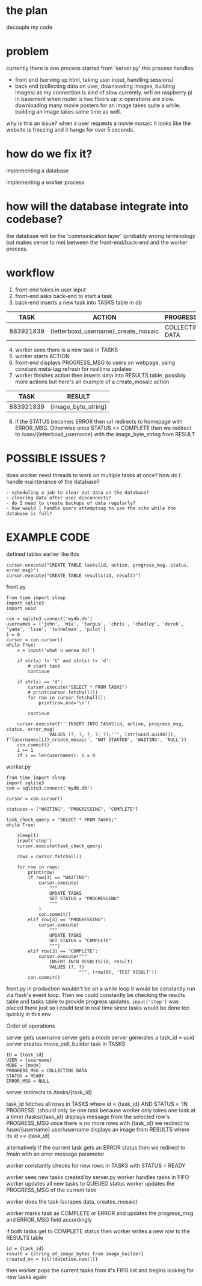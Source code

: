 
# the **plan**

decouple my code

# problem
currently there is one process  started from 'server.py'
this process handles:
- front end (serving up html, taking user input, handling sessions)
- back end (collecting data on user, downloading images, building images)
as my connection is kind of slow currently. wifi on raspberry pi in basement when router is two floors up :c operations are slow. downloading many movie posters for an image takes quite a while. building an image takes some time as well. 

why is this an issue?
when a user requests a movie mosaic it looks like the website is freezing and it hangs for over 5 seconds. 
# how do we fix it?
implementing a database

implementing a worker process

# how will the database integrate into codebase?
the database will be the 'communication layer' (probably wrong terminology but makes sense to me) between the front-end/back-end and the worker process.

# workflow
1. front-end takes in user input
2. front-end asks back-end to start a task
3. back-end inserts a new task into TASKS table in db 

| TASK      | ACTION                              | PROGRESS_MSG    | STATUS      | ERROR_MSG |
| --------- | ----------------------------------- | --------------- | ----------- | --------- |
| 883921839 | {letterboxd_username}_create_mosaic | COLLECTING DATA | IN PROGRESS | NULL      |
4. worker sees there is a new task in TASKS
5. worker starts ACTION
6. front-end displays PROGRESS_MSG to users on webpage. using constant meta-tag refresh for realtime updates
7. worker finishes action then inserts data into RESULTS table. possibly more actions but here's an example of a create_mosaic action

| TASK      | RESULT              |
| --------- | ------------------- |
| 883921839 | {image_byte_string} |
8. if the STATUS becomes ERROR then url redirects to homepage with ERROR_MSG. Otherwise once STATUS == COMPLETE then we redirect to /user/{letterboxd_username} with the image_byte_string from RESULT


# POSSIBLE ISSUES ?
does worker need threads to work on multiple tasks at once?
how do I handle maintenance of the database?

    - scheduling a job to clear out data on the database?
    - clearing data after user disconnects?
    - do I need to create backups of data regularly?
    - how would I handle users attempting to use the site while the database is full?


# EXAMPLE CODE
defined tables earlier like this
```
cursor.execute("CREATE TABLE tasks(id, action, progress_msg, status, error_msg)")
cursor.execute("CREATE TABLE results(id, result)")
```

front.py
```
from time import sleep
import sqlite3
import uuid

con = sqlite3.connect('mydb.db')
usernames = ['john', 'mia', 'targus', 'chris', 'chadley', 'derek', 'yama', 'lise', 'tunnelman', 'pilot']
i = 0
cursor = con.cursor()
while True:
    x = input('what u wanna do?')

    if str(x) != 't' and str(x) != 'd':
        # start task
        continue

    if str(x) == 'd':
        cursor.execute("SELECT * FROM TASKS")
        # print(cursor.fetchall())
        for row in cursor.fetchall():
            print(row,end='\n')

        continue

    cursor.execute(f'''INSERT INTO TASKS(id, action, progress_msg, status, error_msg)
                VALUES (?, ?, ?, ?, ?);''', (str(uuid.uuid4()), f'{usernames[i]}_create_mosaic', 'NOT STARTED', 'WAITING', 'NULL'))
    con.commit()
    i += 1
    if i == len(usernames): i = 0
```

worker.py
```
from time import sleep
import sqlite3
con = sqlite3.connect('mydb.db')

cursor = con.cursor()

statuses = ["WAITING", "PROGRESSING", "COMPLETE"]

task_check_query = "SELECT * FROM TASKS;"
while True:

    sleep(1)
    input('step')
    cursor.execute(task_check_query)

    rows = cursor.fetchall()

    for row in rows:
        print(row)
        if row[3] == "WAITING":
            cursor.execute(
                """
                UPDATE TASKS
                SET STATUS = "PROGRESSING"
                """
            )
            con.commit()
        elif row[3] == "PROGRESSING":
            cursor.execute(
                """
                UPDATE TASKS
                SET STATUS = "COMPLETE"
                """)
        elif row[3] == "COMPLETE":
            cursor.execute("""
                INSERT INTO RESULTS(id, result)
                VALUES (?, ?)
                           """, (row[0], 'TEST RESULT'))
        con.commit()

```

front.py in production wouldn't be on a while loop it would be constantly run via flask's event loop. 
Then we could constantly be checking the results table and tasks table to provide progress updates.
```input('step')``` was placed there just so i could test in real time since tasks would be done too quickly in this env


Order of operations

server gets username
server gets a mode
server generates a task_id = uuid
server creates movie_cell_builder task in TASKS
```
ID = {task_id}
USER = {username}
MODE = {mode}
PROGRESS_MSG = COLLECTING DATA
STATUS = READY
ERROR_MSG = NULL
```
server redirects to /tasks/{task_id}

task_id fetches all rows in TASKS where id = {task_id} AND STATUS = 'IN PROGRESS'
(should only be one task because worker only takes one task at a time)
/tasks/{task_id} displays message from the selected row's PROGRESS_MSG
once there is no more rows with {task_id} we redirect to /user/{username}
user/username displays an image from RESULTS where its id == {task_id}

alternatively if the current task gets an ERROR status then we redirect to /main with an error message parameter



worker constantly checks for new rows in TASKS with STATUS = READY

worker sees new tasks created by server.py
worker handles tasks in FIFO
worker updates all new tasks to QUEUED status
worker updates the PROGRESS_MSG of the current task

worker does the task (scrapes data, creates_mosaic)

worker marks task as COMPLETE or ERROR and updates the progress_msg and ERROR_MSG field accordingly

if both tasks get to COMPLETE status then worker writes a new row to the RESULTS table

```
id = {task_id}
result = {string_of_image_bytes from image_builder}
created_on = {str(datetime.now())}
```

then worker pops the current tasks from it's FIFO list and begins looking for new tasks again

